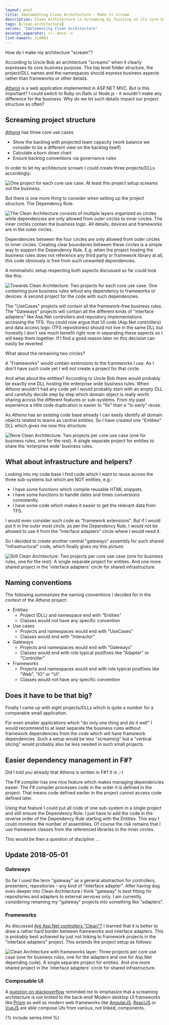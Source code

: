 ```yaml
---
layout: post
title: Implementing Clean Architecture - Make it scream
description: Clean Architecture is screaming by focusing on its core business purpose leaving frameworks and other details aside.
tags: [clean-architecture]
series: "Implementing Clean Architecture"
excerpt_separator: <!--more-->
lint-nowarn: JL0003
---
```


How do I make my architecture "scream"?

According to Uncle Bob an architecture "screams" when it clearly expresses its core business purpose.
The top level folder structure, the project/DLL names and the namespaces should express business aspects rather
than frameworks or other details.

*[Athena](/Implementing-Clean-Architecture)* is a web application implemented in ASP.NET MVC. But is this important?
I could switch to Ruby on Rails or Node.js - it wouldn't make any difference for the business. 
Why do we let such details impact our project structure so often?

<!--more-->

## Screaming project structure

*[Athena](/Implementing-Clean-Architecture)* has three core use cases

- Show the backlog with projected team capacity (work balance we consider to be a different view on the backlog itself)
- Calculate a burn down chart
- Ensure backlog conventions via governance rules

In order to let my architecture scream I could create three projects/DLLs accordingly:

<img src="{{ site.url }}/assets/clean-architecture/Athena.Projects.1.png" class="dynimg" title="Minimal project setup" alt="One project for each core use case. At least this project setup screams out the business."/>

But there is one more thing to consider when setting up the project structure. The Dependency Rule.

<img src="{{ site.url }}/assets/clean-architecture/Circles.png" class="dynimg" title="Layers of the Clean Architecture with Dependency Rule" alt="The Clean Architecture consists of multiple layers organized as circles while dependencies are only allowed from outer circles to inner circles. The inner circles contain the business logic. All details, devices and frameworks are in the outer circles."/>

Dependencies between the four circles are only allowed from outer circles to inner circles.
Creating clear boundaries between these circles is a simple way to support the Dependency Rule.
E.g. when the project hosting the business rules does not reference any third party or framework library
at all, this code obviously is free from such unwanted dependencies.

A minimalistic setup respecting both aspects discussed so far could look like this:

<img src="{{ site.url }}/assets/clean-architecture/Athena.Projects.2.png" class="dynimg" title="Minimal Clean Architecture conform project setup" alt="Towards Clean Architecture: Two projects for each core use case. One containing pure business rules witout any dependency to frameworks or devices. A second project for the code with such dependencies."/>

The "UseCases" projects will contain all the framework-free business rules.
The "Gateways" projects will contain all the different kinds of "interface adapters" like Asp.Net controllers and 
repository implementations accessing the TFS. You could now argue that UI code (Asp.Net controllers) and data access
logic (TFS repositories) should not live in the same DLL but honestly I don't see much benefit
right now in separating these aspects so I will keep them together. If I find a good reason later on this decision can easily 
be reverted.

What about the remaining two circles?

A "Frameworks" would contain extensions to the frameworks I use. As I don't have such code yet I will not create 
a project for that circle.

And what about the entities? According to Uncle Bob there would probably be exactly one DLL hosting the enterprise
wide business rules. When *Athena* wouldn't had any code yet I would probably start with an empty DLL and carefully decide
step by step which domain object is really worth sharing across the different features or sub-systems.
From my past experience a little code duplication is easier to "fix" than a "to early" reuse.

As *Athena* has an existing code base already I can easily identify all domain objects related to teams as central entities.
So I have created one "Entities" DLL which gives me now this structure:

<img src="{{ site.url }}/assets/clean-architecture/Athena.Projects.3.png" class="dynimg" title="Minimal Clean Architecture conform setup with separate project for entities" alt="Nore Clean Architecture: Two projects per core use case (one for business rules, one for the rest). A single separate project for entities to share the 'enterprise wide' business rules."/>

## What about infrastructure and helpers?

Looking into my code base I find code which I want to reuse across the three sub-systems but which are NOT entities, e.g.:

- I have some functions which compile reusable HTML snippets.
- I have some functions to handle dates and times conversions consistently.
- I have some code which makes it easier to get the relevant data from TFS. 

I would even consider such code as "framework extensions". But if I would put it in the outer most circle, 
as per the Dependency Rule, I would not be allowed to use it from the "interface adapters" circle where I would need it.

So I decided to create another central "gateways" assembly for such shared "infrastructural" code, which finally gives my this picture:

<img src="{{ site.url }}/assets/clean-architecture/Athena.Projects.4.png" class="dynimg" title="Clean Architecture conform projects with shared 'infrastructure'" alt="Still Clean Architecture: Two projects per core use case (one for business rules, one for the rest). A single separate project for entities. And one more shared project in the 'interface adapters' circle for shared infrastructure."/>

## Naming conventions

The following summarizes the naming conventions I decided for in the context of the *Athena* project:

- Entities
  - Project (DLL) and namespace end with "Entities"
  - Classes would not have any specific convention
- Use cases
  - Projects and namespaces would end with "UseCases"
  - Classes would end with "Interactor"
- Gateways
  - Projects and namespaces would end with "Gateways"
  - Classes would end with role typical postfixes like "Adapter" or "Controller"
- Frameworks
  - Projects and namespaces would end with role typical postfixes like "Web", "IO" or "UI".
  - Classes would not have any specific convention

## Does it have to be that big?

Finally I came up with eight projects/DLLs which is quite a number for a comparable small application.

For even smaller applications which "do only one thing and do it well" I would recommend to at least separate 
the business rules without framework dependencies from the code which will have framework dependencies.
Such a setup would be less "screaming" but a "vertical slicing" would probably also be less needed in such small projects.

## Easier dependency management in F#?

Did I told you already that *Athena* is written in F#? It is ;-)

The F# compiler has one nice feature which makes managing dependencies easier. The F# compiler processes code in the 
order it is defined in the project. That means code defined earlier in the project cannot access code defined later.

Using that feature I could put all code of one sub-system in a single project and still ensure the Dependency Rule.
I just have to add the code in the reverse order of the Dependency Rule starting with the Entities.
This way I could minimize the number of assemblies. Of course the risk remains that I use framework classes from 
the referenced libraries in the inner circles.

This would be then a question of discipline ...

## Update 2018-05-01

### Gateways

So far I used the term "gateway" as a general abstraction for controllers, presenters, repositories - any kind of 
"interface adapter". After having dug even deeper into Clean Architecture i think "gateway" is best fitting for 
repositories and adapters to external services only. I am currently considering renaming my "gateway" projects into
something like "adapters".

### Frameworks

As discussed [Are Asp.Net controllers "Clean"?](/Implementing-Clean-Architecture-AspNet/) I learned that it is better 
to draw a rather hard border between frameworks and interface adapters. This is probably best achieved by
just not linking to framework projects in the "interface adapters" project. This extends the project setup as follows:

<img src="{{ site.url }}/assets/clean-architecture/Athena.Projects.5.png" class="dynimg" title="Clean Architecture conform projects with frameworks layer" alt="Clean Architecture with frameworks layer: Three projects per core use case (one for business rules, one for the adapters and one for Asp.Net depending code). A single separate project for entities. And one more shared project in the 'interface adapters' circle for shared infrastructure."/>

### Composable UI

A [question on stackoverflow](https://softwareengineering.stackexchange.com/questions/366930/android-clean-architecture-best-way-to-structure-packages/366945?noredirect=1#comment800927_366945)
reminded me to emphasize that a screaming architecture is not limited to the back-end! Modern desktop UI frameworks
like [Prism](https://prismlibrary.github.io/) as well as modern web frameworks like [AngularJS](https://angularjs.org/), 
[ReactJS](https://reactjs.org/) or [VueJS](https://vuejs.org/) are able compose UIs from various, not linked, components.


{% include series.html %}
